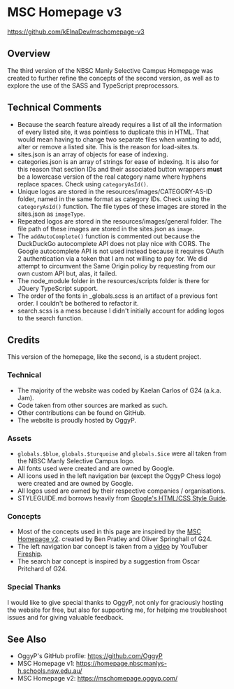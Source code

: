 # MSC Homepage v3
https://github.com/kElnaDev/mschomepage-v3


## Overview
The third version of the NBSC Manly Selective Campus Homepage was created 
to further refine the concepts of the second version, as well as to explore 
the use of the SASS and TypeScript preprocessors.



## Technical Comments
- Because the search feature already requires a list of all the information of 
every listed site, it was pointless to duplicate this in HTML. That would mean 
having to change two separate files when wanting to add, alter or remove a 
listed site. This is the reason for load-sites.ts.
- sites.json is an array of objects for ease of indexing.
- categories.json is an array of strings for ease of indexing. It is also 
for this reason that section IDs and their associated button wrappers **must** 
be a lowercase version of the real category name where hyphens replace spaces.
Check using `categoryAsId()`.
- Unique logos are stored in the resources/images/CATEGORY-AS-ID folder, named 
in the same format as category IDs. Check using the `categoryAsId()` function. 
The file types of these images are stored in the sites.json as `imageType`.
- Repeated logos are stored in the resources/images/general folder. The file 
path of these images are stored in the sites.json as `image`.
- The `addAutoComplete()` function is commented out because the DuckDuckGo 
autocomplete API does not play nice with CORS. The Google autocomplete API 
is not used instead because it requires OAuth 2 authentication via a token 
that I am not willing to pay for. We did attempt to circumvent the Same 
Origin policy by requesting from our own custom API but, alas, it failed.
- The node_module folder in the resources/scripts folder is there for JQuery 
TypeScript support.
- The order of the fonts in _globals.scss is an artifact of a previous font 
order. I couldn't be bothered to refactor it.
- search.scss is a mess because I didn't initially account for adding logos to 
the search function.



## Credits
This version of the homepage, like the second, is a student project.

### Technical
- The majority of the website was coded by Kaelan Carlos of G24 (a.k.a. Jam).
- Code taken from other sources are marked as such.
- Other contributions can be found on GitHub.
- The website is proudly hosted by OggyP.

### Assets
- `globals.$blue`, `globals.$turquoise` and `globals.$ice` were all taken
  from the NBSC Manly Selective Campus logo.
- All fonts used were created and are owned by Google.
- All icons used in the left navigation bar (except the OggyP Chess logo) 
were created and are owned by Google.
- All logos used are owned by their respective companies / organisations.
- STYLEGUIDE.md borrows heavily from 
[Google's HTML/CSS Style Guide](https://google.github.io/styleguide/htmlcssguide.html).

### Concepts
- Most of the concepts used in this page are inspired by the 
[MSC Homepage v2](https://mschomepage.oggyp.com/).
  created by Ben Pratley and Oliver Springhall of G24.
- The left navigation bar concept is taken from a [video](https://youtu.be/biOMz4puGt8) 
by YouTuber [Fireship](https://www.youtube.com/c/Fireship).
- The search bar concept is inspired by a suggestion from Oscar Pritchard
  of G24.

### Special Thanks
I would like to give special thanks to OggyP, not only for graciously hosting 
the website for free, but also for supporting me, for helping me troubleshoot 
issues and for giving valuable feedback.



## See Also
- OggyP's GitHub profile: https://github.com/OggyP
- MSC Homepage v1: https://homepage.nbscmanlys-h.schools.nsw.edu.au/
- MSC Homepage v2: https://mschomepage.oggyp.com/